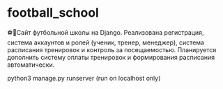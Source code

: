 # football_school
:soccer::school:Сайт футбольной школы на Django. Реализована регистрация, система аккаунтов и ролей (ученик, тренер, менеджер), система расписания тренировок и контроль за посещаемостью. Планируется дополнить систему оплаты тренировок и формирования расписания автоматически.

python3 manage.py runserver (run on localhost only)
